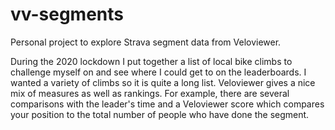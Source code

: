
# vv-segments

Personal project to explore Strava segment data from Veloviewer.

During the 2020 lockdown I put together a list of local bike climbs to challenge myself on and see where I could get to on the leaderboards. I wanted a variety of climbs so it is quite a long list.  Veloviewer gives a nice mix of measures as well as rankings. For example, there are several comparisons with the leader's time and a Veloviewer score which compares your position to the total number of people who have done the segment.
